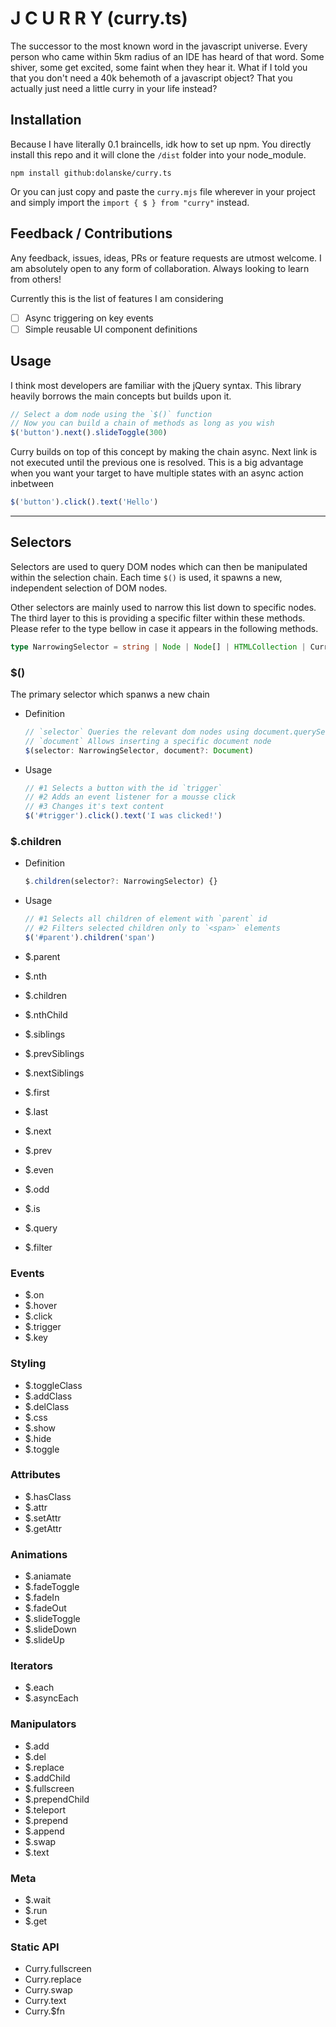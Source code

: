 # J C U R R Y (curry.ts)

The successor to the most known word in the javascript universe. Every person who came within 5km radius of an IDE has heard of that word. Some shiver, some get excited, some faint when they hear it. What if I told you that you don't need a 40k behemoth of a javascript object? That you actually just need a little curry in your life instead?

## Installation

Because I have literally 0.1 braincells, idk how to set up npm. You directly install this repo and it will clone the `/dist` folder into your node_module.

 `npm install github:dolanske/curry.ts`

Or you can just copy and paste the `curry.mjs` file wherever in your project and simply import the `import { $ } from "curry"` instead.

## Feedback / Contributions

Any feedback, issues, ideas, PRs or feature requests are utmost welcome. I am absolutely open to any form of collaboration. Always looking to learn from others!

Currently this is the list of features I am considering

- [ ] Async triggering on key events
- [ ] Simple reusable UI component definitions

## Usage

I think most developers are familiar with the jQuery syntax. This library heavily borrows the main concepts but builds upon it.

```ts
// Select a dom node using the `$()` function
// Now you can build a chain of methods as long as you wish
$('button').next().slideToggle(300)
```

Curry builds on top of this concept by making the chain async. Next link is not executed until the previous one is resolved.
This is a big advantage when you want your target to have multiple states with an async action inbetween

```ts
$('button').click().text('Hello')
```

---

## Selectors

Selectors are used to query DOM nodes which can then be manipulated within the selection chain. Each time `$()` is used, it spawns a new, independent selection of DOM nodes.

Other selectors are mainly used to narrow this list down to specific nodes. The third layer to this is providing a specific filter within these methods. Please refer to the type bellow in case it appears in the following methods.

```ts
type NarrowingSelector = string | Node | Node[] | HTMLCollection | Curry
```

### $()

The primary selector which spanws a new chain

- Definition
  ```ts
  // `selector` Queries the relevant dom nodes using document.querySelectorAll()
  // `document` Allows inserting a specific document node 
  $(selector: NarrowingSelector, document?: Document)
  ```
- Usage
  ```ts
  // #1 Selects a button with the id `trigger`
  // #2 Adds an event listener for a mousse click
  // #3 Changes it's text content
  $('#trigger').click().text('I was clicked!')
  ```
### $.children

- Definition
  ```ts
  $.children(selector?: NarrowingSelector) {}
  ``` 

- Usage
  ```ts
  // #1 Selects all children of element with `parent` id
  // #2 Filters selected children only to `<span>` elements
  $('#parent').children('span')
  ```
- $.parent
- $.nth
- $.children
- $.nthChild
- $.siblings
- $.prevSiblings
- $.nextSiblings
- $.first
- $.last
- $.next
- $.prev
- $.even
- $.odd
- $.is
- $.query
- $.filter

### Events

- $.on
- $.hover
- $.click
- $.trigger
- $.key

### Styling

- $.toggleClass
- $.addClass
- $.delClass
- $.css
- $.show
- $.hide
- $.toggle
### Attributes
- $.hasClass
- $.attr
- $.setAttr
- $.getAttr


### Animations

- $.aniamate
- $.fadeToggle
- $.fadeIn
- $.fadeOut
- $.slideToggle
- $.slideDown
- $.slideUp



### Iterators

- $.each
- $.asyncEach
### Manipulators

- $.add
- $.del
- $.replace
- $.addChild
- $.fullscreen
- $.prependChild
- $.teleport
- $.prepend
- $.append
- $.swap
- $.text

### Meta

- $.wait
- $.run
- $.get

### Static API

- Curry.fullscreen
- Curry.replace
- Curry.swap
- Curry.text
- Curry.$fn
